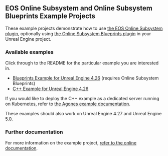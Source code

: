 ## EOS Online Subsystem and Online Subsystem Blueprints Example Projects

These example projects demonstrate how to use [the EOS Online Subsystem plugin](https://redpointgames.gitlab.io/eos-online-subsystem/), optionally using [the Online Subsystem Blueprints plugin](https://redpointgames.gitlab.io/online-subsystem-blueprints/) in your Unreal Engine project.

### Available examples

Click through to the README for the particular example you are interested in.

- [Blueprints Example for Unreal Engine 4.26](./ExampleBP_EOS_4.26/README.md) (requires Online Subsystem Blueprints)
- [C++ Example for Unreal Engine 4.26](./ExampleCPP_EOS_4.26/README.md)

If you would like to deploy the C++ example as a dedicated server running on Kubernetes, refer to [the Agones example documentation](./AgonesResources/).

These examples should also work on Unreal Engine 4.27 and Unreal Engine 5.0.

### Further documentation

For more information on the example project, [refer to the online documentation](https://redpointgames.gitlab.io/eos-online-subsystem/docs/example_project).